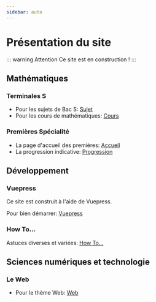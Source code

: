 ```yaml
---
sidebar: auto
---
```


# Présentation du site

::: warning Attention
Ce site est en construction !
:::

## Mathématiques

### Terminales S

- Pour les sujets de Bac S: [Sujet](/maths/sujets/README.md)
- Pour les cours de mathématiques: [Cours](/maths/cours/README.md)

### Premières Spécialité

- La page d'accueil des premières: [Accueil](/maths/premieres/)
- La progression indicative: [Progression](/maths/premieres/progression-premiere.md)

## Développement

### Vuepress

Ce site est construit à l'aide de Vuepress.

Pour bien démarrer: [Vuepress](/development/Vuepress/)

### How To...

Astuces diverses et variées: [How To...](/development/HowTo/)

## Sciences numériques et technologie

### Le Web

- Pour le thème Web: [Web](/snt/web/)

